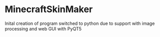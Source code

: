# MinecraftSkinMaker
Inital creation of program
switched to python due to support with image processing and web GUI with PyQT5
